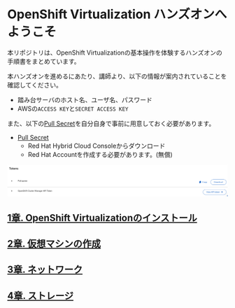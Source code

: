# OpenShift Virtualization ハンズオンへようこそ

本リポジトリは、OpenShift Virtualizationの基本操作を体験するハンズオンの手順書をまとめています。

本ハンズオンを進めるにあたり、講師より、以下の情報が案内されていることを確認してください。

- 踏み台サーバのホスト名、ユーザ名、パスワード
- AWSの`ACCESS KEY`と`SECRET ACCESS KEY`

また、以下の[Pull Secret](https://console.redhat.com/openshift/downloads#tool-pull-secret)を自分自身で事前に用意しておく必要があります。

- [Pull Secret](https://console.redhat.com/openshift/downloads#tool-pull-secret)
    - Red Hat Hybrid Cloud Consoleからダウンロード
    - Red Hat Accountを作成する必要があります。(無償)

![alt text](images/0-top/pullsecret.png)

## [1章. OpenShift Virtualizationのインストール](1-install.md) 
## [2章. 仮想マシンの作成](2-vm-create.md) 
## [3章. ネットワーク](3-networking.md) 
## [4章. ストレージ](4-storage.md)

